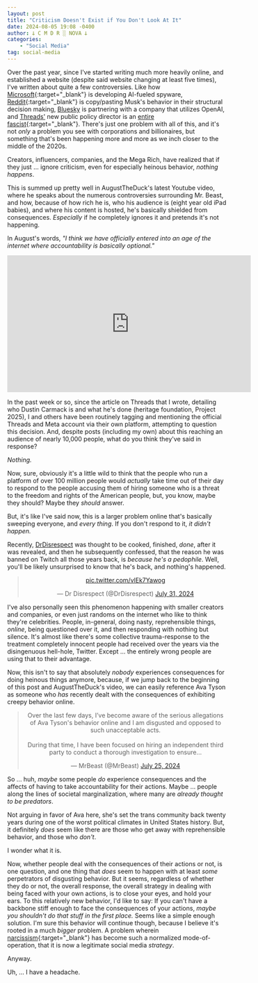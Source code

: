 ```yaml
---
layout: post
title: "Criticism Doesn't Exist if You Don't Look At It"
date: 2024-08-05 19:08 -0400
author: 𐕣 C M D R ░ NOVA 𐕣
categories:
    - "Social Media"
tag: social-media
---
```


Over the past year, since I've started writing much more heavily online, and established a website (despite said website changing at least five times), I've written about quite a few controversies. Like how [Microsoft](https://www.malwarebytes.com/blog/news/2024/06/microsoft-recall-delayed-after-privacy-and-security-concerns){:target="_blank"} is developing AI-fueled spyware, [Reddit](https://www.reddit.com/r/reddit/comments/145bram/addressing_the_community_about_changes_to_our_api/){:target="_blank"} is copy/pasting Musk's behavior in their structural decision making, [Bluesky](https://www.nova-prime.net/social%20media/2024/07/31/bluesky-part-3-all-your-data-are-belong-to-us.html) is partnering with a company that utilizes OpenAI, and [Threads'](https://www.nova-prime.net/social%20media/2024/07/30/threads-project-2025.html) new public policy director is an [entire fascist](https://www.legistorm.com/person/bio/148744/Dustin_J_Carmack.html){:target="_blank"}. There's just one problem with all of this, and it's not *only* a problem you see with corporations and billionaires, but something that's been happening more and more as we inch closer to the middle of the 2020s.

Creators, influencers, companies, and the Mega Rich, have realized that if they just ... ignore criticism, even for especially heinous behavior, *nothing happens*.

This is summed up pretty well in AugustTheDuck's latest Youtube video, where he speaks about the numerous controversies surrounding Mr. Beast, and how, because of how rich he is, who his audience is (eight year old iPad babies), and where his content is hosted, he's basically shielded from consequences. *Especially* if he completely ignores it and pretends it's not happening.

In August's words, *"I think we have officially entered into an age of the internet where accountability is basically optional."*

<center>
<iframe width="560" height="315" src="https://www.youtube.com/embed/DisZLXORnNM?si=tBrsfOUbOfSk9YZz" title="YouTube video player" frameborder="0" allow="accelerometer; autoplay; clipboard-write; encrypted-media; gyroscope; picture-in-picture; web-share" referrerpolicy="strict-origin-when-cross-origin" allowfullscreen></iframe>
</center>

In the past week or so, since the article on Threads that I wrote, detailing who Dustin Carmack is and what he's done (heritage foundation, Project 2025), I and others have been routinely tagging and mentioning the official Threads and Meta account via their own platform, attempting to question this decision. And, despite posts (including my own) about this reaching an audience of nearly 10,000 people, what do you think they've said in response?

*Nothing.*

Now, sure, obviously it's a little wild to think that the people who run a platform of over 100 million people would *actually* take time out of their day to respond to the people accusing them of hiring someone who is a threat to the freedom and rights of the American people, but, you know, maybe they should? Maybe they *should* answer.

But, it's like I've said now, this is a larger problem online that's basically sweeping everyone, and *every thing*. If you don't respond to it, *it didn't happen.*

Recently, [DrDisrespect](https://www.nova-prime.net/controversy/2024/06/26/dr-disrespect-twitch-ban.html) was thought to be cooked, finished, *done*, after it was revealed, and then he subsequently confessed, that the reason he was banned on Twitch all those years back, is *because he's a pedophile*. Well, you'll be likely unsurprised to know that he's back, and nothing's happened.

<center>
<blockquote class="twitter-tweet"><p lang="zxx" dir="ltr"><a href="https://t.co/vlEk7Yawog">pic.twitter.com/vlEk7Yawog</a></p>&mdash; Dr Disrespect (@DrDisrespect) <a href="https://twitter.com/DrDisrespect/status/1818666012952477989?ref_src=twsrc%5Etfw">July 31, 2024</a></blockquote> <script async src="https://platform.twitter.com/widgets.js" charset="utf-8"></script> 
</center>

I've also personally seen this phenomenon happening with smaller creators and companies, or even just randoms on the internet who like to think they're celebrities. People, in-general, doing nasty, reprehensible things, *online*, being questioned over it, and then responding with nothing but silence. It's almost like there's some collective trauma-response to the treatment completely innocent people had received over the years via the disingenuous hell-hole, Twitter. Except ... the entirely wrong people are using that to their advantage.

Now, this isn't to say that absolutely *nobody* experiences consequences for doing heinous things anymore, because, if we jump back to the beginning of this post and AugustTheDuck's video, we can easily reference Ava Tyson as someone who *has* recently dealt with the consequences of exhibiting creepy behavior online.

<center>
<blockquote class="twitter-tweet"><p lang="en" dir="ltr">Over the last few days, I’ve become aware of the serious allegations of Ava Tyson&#39;s behavior online and I am disgusted and opposed to such unacceptable acts.<br><br>During that time, I have been focused on hiring an independent third party to conduct a thorough investigation to ensure…</p>&mdash; MrBeast (@MrBeast) <a href="https://twitter.com/MrBeast/status/1816299504674464113?ref_src=twsrc%5Etfw">July 25, 2024</a></blockquote> <script async src="https://platform.twitter.com/widgets.js" charset="utf-8"></script> 
</center>

So ... huh, *maybe* some people *do* experience consequences and the affects of having to take accountability for their actions. Maybe ... people along the lines of societal marginalization, where many are *already thought to be predators*.

Not arguing in favor of Ava here, she's set the trans community back twenty years during one of the worst political climates in United States history. But, it definitely *does* seem like there are those who get away with reprehensible behavior, and those who *don't*.

I wonder what it is.

Now, whether people deal with the consequences of their actions or not, is one question, and one thing that *does* seem to happen with at least *some* perpetrators of disgusting behavior. But it seems, regardless of whether they do or not, the overall response, the overall strategy in dealing with being faced with your own actions, is to close your eyes, and hold your ears. To this relatively new behavior, I'd like to say: If you can't have a backbone stiff enough to face the consequences of your actions, *maybe you shouldn't do that stuff in the first place.* Seems like a simple enough solution. I'm sure this behavior will continue though, because I believe it's rooted in a much *bigger* problem. A problem wherein [narcissism](https://en.wikipedia.org/wiki/Narcissism){:target="_blank"} has become such a normalized mode-of-operation, that it is now a legitimate social media *strategy*.

Anyway.

Uh, ... I have a headache.

